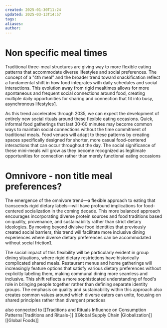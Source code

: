 ```yaml
---
created: 2025-01-30T11:24
updated: 2025-03-13T14:57
tags: 
aliases: 
author: 
---
```


# Non specific meal times 

Traditional three-meal structures are giving way to more flexible eating patterns that accommodate diverse lifestyles and social preferences. The concept of a "4th meal" and the broader trend toward snackification reflect a fundamental shift in how food integrates with daily schedules and social interactions. This evolution away from rigid mealtimes allows for more spontaneous and frequent social connections around food, creating multiple daily opportunities for sharing and connection that fit into busy, asynchronous lifestyles[1](https://www.linkedin.com/pulse/future-food-drink-top-trends-202526-naomi-barry-nm98e).

As this trend accelerates through 2035, we can expect the development of entirely new social rituals around these flexible eating occasions. Quick, informal food gatherings that last 30-60 minutes may become common ways to maintain social connections without the time commitment of traditional meals. Food venues will adapt to these patterns by creating spaces specifically designed for shorter, more casual food-centered interactions that can occur throughout the day. The social significance of these mini-meals will grow as they become recognized as legitimate opportunities for connection rather than merely functional eating occasions

# Omnivore - non title meal preferences?

The emergence of the omnivore trend—a flexible approach to eating that transcends rigid dietary labels—will have profound implications for food-centered socialization in the coming decade. This more balanced approach encourages incorporating diverse protein sources and food traditions based on quality, provenance, and sustainability rather than strict dietary ideologies. By moving beyond divisive food identities that previously created social barriers, this trend will facilitate more inclusive dining experiences where diverse dietary preferences can be accommodated without social friction[1](https://www.linkedin.com/pulse/future-food-drink-top-trends-202526-naomi-barry-nm98e).

The social impact of this flexibility will be particularly evident in group dining situations, where rigid dietary restrictions have historically complicated shared meals. Restaurant menus and home gatherings will increasingly feature options that satisfy various dietary preferences without explicitly labeling them, making communal dining more seamless and inclusive. This shift reflects a more sophisticated understanding of food's role in bringing people together rather than defining separate identity groups. The emphasis on quality and sustainability within this approach also creates common values around which diverse eaters can unite, focusing on shared principles rather than divergent practices

also connected to [[Traditions and Rituals Influence on Consumption Patterns|Traditions and Rituals-]] 
[[Global Supply Chain |Globalization]] [[Global Foods]] 